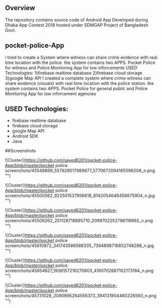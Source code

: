 ## Overview
The repository contains source code of Android App Developed during Dhaka App Contest 2018 hosted under SDMGAP Project of Bangladesh Govt.

## pocket-police-App
i tried to create a System where witness can share crime evidence with real time location with the police. the system contains two APPS. Pocket Police for witness and Police Monitoring App for low inforcements USED Technologies: 1)firebase realtime database 2)firebase cloud storage 3)google Map API
I created a complete system where crime witness can share evidence (visuals) with real time location with the police station. the system contains two APPS. Pocket Police for general public and Police Monitoring App for low inforcement agencies 

## USED Technologies:
  * firebase realtime database
  * firebase cloud storage 
  * google Map API
  * Android SDK
  * Java

##Screenshots

![Cluster](https://github.com/sayed6201/pocket-police-App/blob/master/pocket police screenchots/45548899_557928017989677_5770672094165598208_n.png "")

![Cluster](https://github.com/sayed6201/pocket-police-App/blob/master/pocket police screenchots/45500562_922501537956618_8142054646458875904_n.jpg "")

![Cluster](https://github.com/sayed6201/pocket-police-App/blob/master/pocket police screenchots/45509262_251128718895710_2099702252796116992_n.png "")

![Cluster](https://github.com/sayed6201/pocket-police-App/blob/master/pocket police screenchots/45610872_341743586588335_7394898716852748288_n.jpg "")

![Cluster](https://github.com/sayed6201/pocket-police-App/blob/master/pocket police screenchots/45654827_1938157216270803_4190702687102173184_n.png "")

![Cluster](https://github.com/sayed6201/pocket-police-App/blob/master/pocket police screenchots/45731028_2090895264556373_394131904460226560_n.png "")
